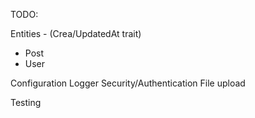 TODO:

Entities - (Crea/UpdatedAt trait)
- Post
- User

Configuration
Logger
Security/Authentication
File upload

Testing

